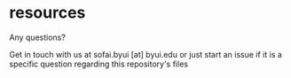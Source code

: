 # resources

Any questions? 

Get in touch with us at sofai.byui [at] byui.edu or just start an issue if it is a specific question regarding this repository's files

